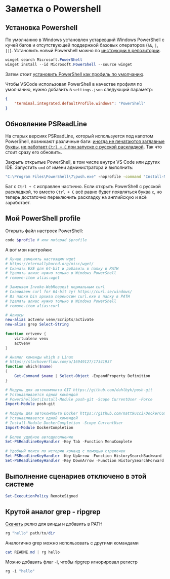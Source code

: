 # Заметка о Powershell

## Установка Powershell

По умолчанию в Windows установлен устаревший Windows PowerShell с кучей багов и отсутствующей поддержкой базовых операторов (`&&`, `|`, `||`). Установить новый Powershell можно по [инструкции в репозитории](https://github.com/PowerShell/PowerShell?tab=readme-ov-file#get-powershell).

```powershell
winget search Microsoft.PowerShell
winget install --id Microsoft.PowerShell --source winget
```

Затем стоит [установить PowerShell как профиль по умолчанию](https://stackoverflow.com/a/75891592/17341937).

Чтобы VSCode использовал PowerShell в качестве профиля по умолчанию, нужно добавить в `settings.json` следующий параметр:
```json
{
    "terminal.integrated.defaultProfile.windows": "PowerShell"
}
```

## Обновление PSReadLine

На старых версиях PSReadLine, который используется под капотом PowerShell, возникают различные баги: [иногда не печатаются заглавные буквы](https://github.com/PowerShell/PowerShell/issues/10794#issuecomment-542319327), [не работает `Ctrl + C` при запуске с русской раскладкой](https://github.com/PowerShell/PSReadLine/issues/1393#issuecomment-2065423282). Так что стоит сразу его обновить.

Закрыть открытые PowerShell, в том числе внутри VS Code или других IDE. Запустить `cmd` от имени администратора и выполнить:

```cmd
"C:\Program Files\PowerShell\7\pwsh.exe" -noprofile -command "Install-Module PSReadLine -Force -SkipPublisherCheck -AllowPrerelease"
```

Баг с `Ctrl + C` исправлен частично. Если открыть PowerShell с русской раскладкой, то вместо `Ctrl + C` всё равно будет появляться буква `с`, но теперь достаточно переключить раскладку на английскую и всё заработает.

## Мой PowerShell profile

Открыть файл настроек PowerShell:
```powershell
code $profile # или notepad $profile
```

А вот мои настройки:
```powershell
# Лучше заменить настоящим wget
# https://eternallybored.org/misc/wget/
# Скачать EXE для 64-bit и добавить в папку в PATH
# Удалять алиас нужно только в Windows PowerShell
# remove-item alias:wget

# Заменяем Invoke-WebRequest нормальным curl
# Скачиваем curl for 64-bit тут https://curl.se/windows/
# Из папки bin архива переносим curl.exe в папку в PATH 
# Удалять алиас нужно только в Windows PowerShell
# remove-item alias:curl

# Алиасы
new-alias actvenv venv/Scripts/activate
new-alias grep Select-String
 
function crtvenv {
    virtualenv venv
    actvenv
}

# Аналог команды which в Linux
# https://stackoverflow.com/a/16949127/17341937
function which($name)
{
    Get-Command $name | Select-Object -ExpandProperty Definition
}

# Модуль для автокомплита GIT https://github.com/dahlbyk/posh-git
# Устанавливается одной командой
# PowerShellGet\Install-Module posh-git -Scope CurrentUser -Force
Import-Module posh-git
 
# Модуль для автокомплита Docker https://github.com/matt9ucci/DockerCompletion
# Устанавливается одной командой
# Install-Module DockerCompletion -Scope CurrentUser
Import-Module DockerCompletion
 
# Более удобное автодополнение
Set-PSReadlineKeyHandler -Key Tab -Function MenuComplete
 
# Удобный поиск по истории команд с помощью стрелочек
Set-PSReadlineKeyHandler -Key UpArrow -Function HistorySearchBackward
Set-PSReadlineKeyHandler -Key DownArrow -Function HistorySearchForward
```


## Выполнение сценариев отключено в этой системе
```powershell
Set-ExecutionPolicy RemoteSigned
```

## Крутой аналог grep - ripgrep

[Скачать](https://github.com/BurntSushi/ripgrep/releases/) релиз для винды и добавить в PATH

```powershell
rg "hello" path/to/dir
```

Аналогично grep можно использовать с другими командами

```powershell
cat README.md | rg hello
```

Можно добавить флаг -i, чтобы ripgrep игнорировал регистр

```powershell
rg -i "hello"
```
